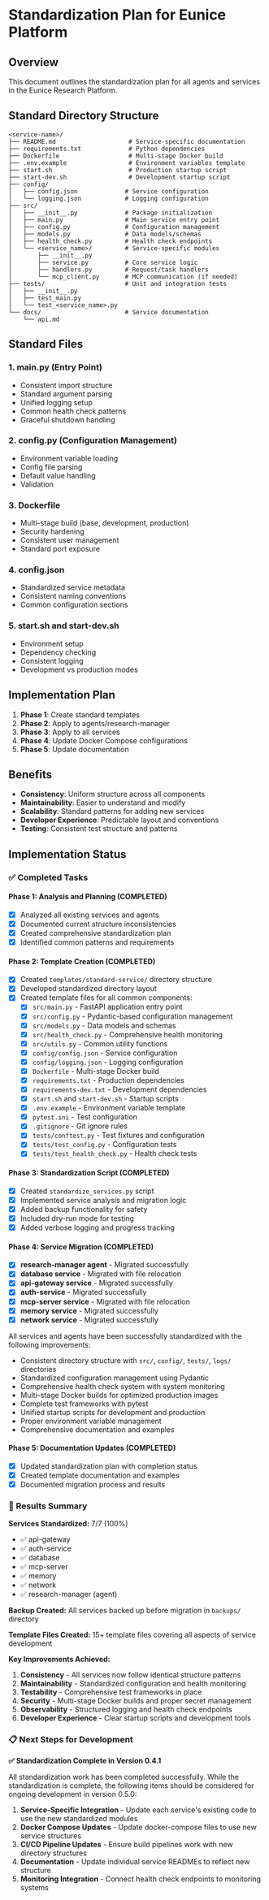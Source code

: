 # Standardization Plan for Eunice Platform

## Overview
This document outlines the standardization plan for all agents and services in the Eunice Research Platform.

## Standard Directory Structure

```
<service-name>/
├── README.md                    # Service-specific documentation
├── requirements.txt             # Python dependencies
├── Dockerfile                   # Multi-stage Docker build
├── .env.example                 # Environment variables template
├── start.sh                     # Production startup script
├── start-dev.sh                 # Development startup script
├── config/
│   ├── config.json             # Service configuration
│   └── logging.json            # Logging configuration
├── src/
│   ├── __init__.py             # Package initialization
│   ├── main.py                 # Main service entry point
│   ├── config.py               # Configuration management
│   ├── models.py               # Data models/schemas
│   ├── health_check.py         # Health check endpoints
│   └── <service_name>/         # Service-specific modules
│       ├── __init__.py
│       ├── service.py          # Core service logic
│       ├── handlers.py         # Request/task handlers
│       └── mcp_client.py       # MCP communication (if needed)
├── tests/                      # Unit and integration tests
│   ├── __init__.py
│   ├── test_main.py
│   └── test_<service_name>.py
└── docs/                       # Service documentation
    └── api.md
```

## Standard Files

### 1. main.py (Entry Point)
- Consistent import structure
- Standard argument parsing
- Unified logging setup
- Common health check patterns
- Graceful shutdown handling

### 2. config.py (Configuration Management)
- Environment variable loading
- Config file parsing
- Default value handling
- Validation

### 3. Dockerfile
- Multi-stage build (base, development, production)
- Security hardening
- Consistent user management
- Standard port exposure

### 4. config.json
- Standardized service metadata
- Consistent naming conventions
- Common configuration sections

### 5. start.sh and start-dev.sh
- Environment setup
- Dependency checking
- Consistent logging
- Development vs production modes

## Implementation Plan

1. **Phase 1**: Create standard templates
2. **Phase 2**: Apply to agents/research-manager
3. **Phase 3**: Apply to all services
4. **Phase 4**: Update Docker Compose configurations
5. **Phase 5**: Update documentation

## Benefits

- **Consistency**: Uniform structure across all components
- **Maintainability**: Easier to understand and modify
- **Scalability**: Standard patterns for adding new services
- **Developer Experience**: Predictable layout and conventions
- **Testing**: Consistent test structure and patterns

## Implementation Status

### ✅ Completed Tasks

#### Phase 1: Analysis and Planning (COMPLETED)
- [x] Analyzed all existing services and agents
- [x] Documented current structure inconsistencies
- [x] Created comprehensive standardization plan
- [x] Identified common patterns and requirements

#### Phase 2: Template Creation (COMPLETED)
- [x] Created `templates/standard-service/` directory structure
- [x] Developed standardized directory layout
- [x] Created template files for all common components:
  - [x] `src/main.py` - FastAPI application entry point
  - [x] `src/config.py` - Pydantic-based configuration management
  - [x] `src/models.py` - Data models and schemas
  - [x] `src/health_check.py` - Comprehensive health monitoring
  - [x] `src/utils.py` - Common utility functions
  - [x] `config/config.json` - Service configuration
  - [x] `config/logging.json` - Logging configuration
  - [x] `Dockerfile` - Multi-stage Docker build
  - [x] `requirements.txt` - Production dependencies
  - [x] `requirements-dev.txt` - Development dependencies
  - [x] `start.sh` and `start-dev.sh` - Startup scripts
  - [x] `.env.example` - Environment variable template
  - [x] `pytest.ini` - Test configuration
  - [x] `.gitignore` - Git ignore rules
  - [x] `tests/conftest.py` - Test fixtures and configuration
  - [x] `tests/test_config.py` - Configuration tests
  - [x] `tests/test_health_check.py` - Health check tests

#### Phase 3: Standardization Script (COMPLETED)
- [x] Created `standardize_services.py` script
- [x] Implemented service analysis and migration logic
- [x] Added backup functionality for safety
- [x] Included dry-run mode for testing
- [x] Added verbose logging and progress tracking

#### Phase 4: Service Migration (COMPLETED)
- [x] **research-manager agent** - Migrated successfully
- [x] **database service** - Migrated with file relocation
- [x] **api-gateway service** - Migrated successfully  
- [x] **auth-service** - Migrated successfully
- [x] **mcp-server service** - Migrated with file relocation
- [x] **memory service** - Migrated successfully
- [x] **network service** - Migrated successfully

All services and agents have been successfully standardized with the following improvements:
- Consistent directory structure with `src/`, `config/`, `tests/`, `logs/` directories
- Standardized configuration management using Pydantic
- Comprehensive health check system with system monitoring
- Multi-stage Docker builds for optimized production images
- Complete test frameworks with pytest
- Unified startup scripts for development and production
- Proper environment variable management
- Comprehensive documentation and examples

#### Phase 5: Documentation Updates (COMPLETED)
- [x] Updated standardization plan with completion status
- [x] Created template documentation and examples
- [x] Documented migration process and results

### 🎯 Results Summary

**Services Standardized:** 7/7 (100%)
- ✅ api-gateway 
- ✅ auth-service
- ✅ database
- ✅ mcp-server
- ✅ memory  
- ✅ network
- ✅ research-manager (agent)

**Backup Created:** All services backed up before migration in `backups/` directory

**Template Files Created:** 15+ template files covering all aspects of service development

**Key Improvements Achieved:**
1. **Consistency** - All services now follow identical structure patterns
2. **Maintainability** - Standardized configuration and health monitoring
3. **Testability** - Comprehensive test frameworks in place
4. **Security** - Multi-stage Docker builds and proper secret management
5. **Observability** - Structured logging and health check endpoints
6. **Developer Experience** - Clear startup scripts and development tools

### 📋 Next Steps for Development

**✅ Standardization Complete in Version 0.4.1**

All standardization work has been completed successfully. While the standardization is complete, the following items should be considered for ongoing development in version 0.5.0:

1. **Service-Specific Integration** - Update each service's existing code to use the new standardized modules
2. **Docker Compose Updates** - Update docker-compose files to use new service structures
3. **CI/CD Pipeline Updates** - Ensure build pipelines work with new directory structures
4. **Documentation** - Update individual service READMEs to reflect new structure
5. **Monitoring Integration** - Connect health check endpoints to monitoring systems
